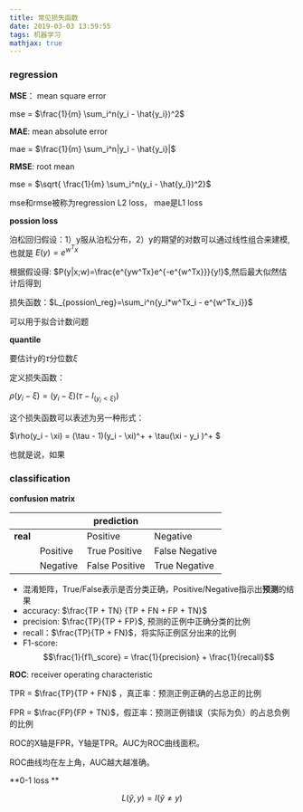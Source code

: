 ```yaml
---
title: 常见损失函数
date: 2019-03-03 13:59:55
tags: 机器学习
mathjax: true
---
```

### regression

**MSE**： mean square error

mse = $\frac{1}{m} \sum_i^n(y_i - \hat{y_i})^2$



**MAE**: mean absolute error

mae = $\frac{1}{m} \sum_i^n|y_i - \hat{y_i}|$



**RMSE**: root mean

mse = $\sqrt{ \frac{1}{m} \sum_i^n(y_i - \hat{y_i})^2}$

mse和rmse被称为regression L2 loss， mae是L1 loss



**possion loss**

泊松回归假设：1）y服从泊松分布，2）y的期望的对数可以通过线性组合来建模,也就是 $E(y) = e^{w^Tx}$

根据假设得: $P(y|x;w)=\frac{e^{yw^Tx}e^{-e^{w^Tx}}}{y!}$,然后最大似然估计后得到

损失函数：$L_{possion\_reg}=\sum_i^n{y_i*w^Tx_i - e^{w^Tx_i}}$

可以用于拟合计数问题

<!-- more -->


**quantile**

要估计y的$\tau$分位数$\xi$

定义损失函数：

$\rho(y_i - \xi) = (y_i - \xi) (\tau - I_{(y_i<\xi)})$

这个损失函数可以表述为另一种形式：

$\rho(y_i - \xi) =   (\tau - 1)(y_i - \xi)^+   + \tau(\xi - y_i )^+ $

也就是说，如果



### classification

**confusion matrix**

|          |          | prediction     |                |
| -------- | -------- | -------------- | -------------- |
| **real** |          | Positive       | Negative       |
|          | Positive | True Positive  | False Negative |
|          | Negative | False Positive | True Negative  |

- 混淆矩阵，True/False表示是否分类正确，Positive/Negative指示出**预测**的结果
- accuracy: $\frac{TP + TN} {TP + FN + FP + TN}$
- precision:  $\frac{TP}{TP + FP}$, 预测的正例中正确分类的比例
- recall：$\frac{TP}{TP + FN}$，将实际正例区分出来的比例
- F1-score:  $$\frac{1}{f1\_score} = \frac{1}{precision} + \frac{1}{recall}$$



**ROC**: receiver operating characteristic

TPR = $\frac{TP}{TP + FN}$ ，真正率：预测正例正确的占总正的比例

FPR = $\frac{FP}{FP + TN}$，假正率：预测正例错误（实际为负）的占总负例的比例

ROC的X轴是FPR，Y轴是TPR。AUC为ROC曲线面积。

ROC曲线均在左上角，AUC越大越准确。





**0-1 loss **

$$ L(\hat{y}, y) = I(\hat{y} \neq y) $$



